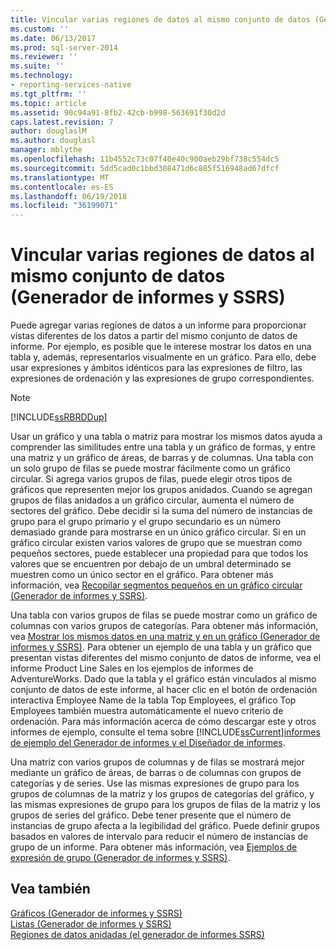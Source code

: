 ```yaml
---
title: Vincular varias regiones de datos al mismo conjunto de datos (Generador de informes y SSRS) | Microsoft Docs
ms.custom: ''
ms.date: 06/13/2017
ms.prod: sql-server-2014
ms.reviewer: ''
ms.suite: ''
ms.technology:
- reporting-services-native
ms.tgt_pltfrm: ''
ms.topic: article
ms.assetid: 90c94a91-8fb2-42cb-b998-563691f30d2d
caps.latest.revision: 7
author: douglaslM
ms.author: douglasl
manager: mblythe
ms.openlocfilehash: 11b4552c73c07f40e40c900aeb29bf738c554dc5
ms.sourcegitcommit: 5dd5cad0c1bbd308471d6c885f516948ad67dfcf
ms.translationtype: MT
ms.contentlocale: es-ES
ms.lasthandoff: 06/19/2018
ms.locfileid: "36199071"
---
```

# <a name="linking-multiple-data-regions-to-the-same-dataset-report-builder-and-ssrs"></a>Vincular varias regiones de datos al mismo conjunto de datos (Generador de informes y SSRS)
  Puede agregar varias regiones de datos a un informe para proporcionar vistas diferentes de los datos a partir del mismo conjunto de datos de informe. Por ejemplo, es posible que le interese mostrar los datos en una tabla y, además, representarlos visualmente en un gráfico. Para ello, debe usar expresiones y ámbitos idénticos para las expresiones de filtro, las expresiones de ordenación y las expresiones de grupo correspondientes.  
  
> [!NOTE]  
>  [!INCLUDE[ssRBRDDup](../../includes/ssrbrddup-md.md)]  
  
 Usar un gráfico y una tabla o matriz para mostrar los mismos datos ayuda a comprender las similitudes entre una tabla y un gráfico de formas, y entre una matriz y un gráfico de áreas, de barras y de columnas. Una tabla con un solo grupo de filas se puede mostrar fácilmente como un gráfico circular. Si agrega varios grupos de filas, puede elegir otros tipos de gráficos que representen mejor los grupos anidados. Cuando se agregan grupos de filas anidados a un gráfico circular, aumenta el número de sectores del gráfico. Debe decidir si la suma del número de instancias de grupo para el grupo primario y el grupo secundario es un número demasiado grande para mostrarse en un único gráfico circular. Si en un gráfico circular existen varios valores de grupo que se muestran como pequeños sectores, puede establecer una propiedad para que todos los valores que se encuentren por debajo de un umbral determinado se muestren como un único sector en el gráfico. Para obtener más información, vea [Recopilar segmentos pequeños en un gráfico circular &#40;Generador de informes y SSRS&#41;](collect-small-slices-on-a-pie-chart-report-builder-and-ssrs.md).  
  
 Una tabla con varios grupos de filas se puede mostrar como un gráfico de columnas con varios grupos de categorías. Para obtener más información, vea [Mostrar los mismos datos en una matriz y en un gráfico &#40;Generador de informes y SSRS&#41;](display-the-same-data-on-a-matrix-and-a-chart-report-builder.md). Para obtener un ejemplo de una tabla y un gráfico que presentan vistas diferentes del mismo conjunto de datos de informe, vea el informe Product Line Sales en los ejemplos de informes de AdventureWorks. Dado que la tabla y el gráfico están vinculados al mismo conjunto de datos de este informe, al hacer clic en el botón de ordenación interactiva Employee Name de la tabla Top Employees, el gráfico Top Employees también muestra automáticamente el nuevo criterio de ordenación. Para más información acerca de cómo descargar este y otros informes de ejemplo, consulte el tema sobre [!INCLUDE[ssCurrent](../../includes/sscurrent-md.md)][informes de ejemplo del Generador de informes y el Diseñador de informes](http://go.microsoft.com/fwlink/?LinkId=198283).  
  
 Una matriz con varios grupos de columnas y de filas se mostrará mejor mediante un gráfico de áreas, de barras o de columnas con grupos de categorías y de series. Use las mismas expresiones de grupo para los grupos de columnas de la matriz y los grupos de categorías del gráfico, y las mismas expresiones de grupo para los grupos de filas de la matriz y los grupos de series del gráfico. Debe tener presente que el número de instancias de grupo afecta a la legibilidad del gráfico. Puede definir grupos basados en valores de intervalo para reducir el número de instancias de grupo de un informe. Para obtener más información, vea [Ejemplos de expresión de grupo &#40;Generador de informes y SSRS&#41;](expression-examples-report-builder-and-ssrs.md).  
  
## <a name="see-also"></a>Vea también  
 [Gráficos &#40;Generador de informes y SSRS&#41;](charts-report-builder-and-ssrs.md)   
 [Listas &#40;Generador de informes y SSRS&#41;](tables-matrices-and-lists-report-builder-and-ssrs.md)   
 [Regiones de datos anidadas &#40;el generador de informes SSRS&#41;](nested-data-regions-report-builder-and-ssrs.md)  
  
  